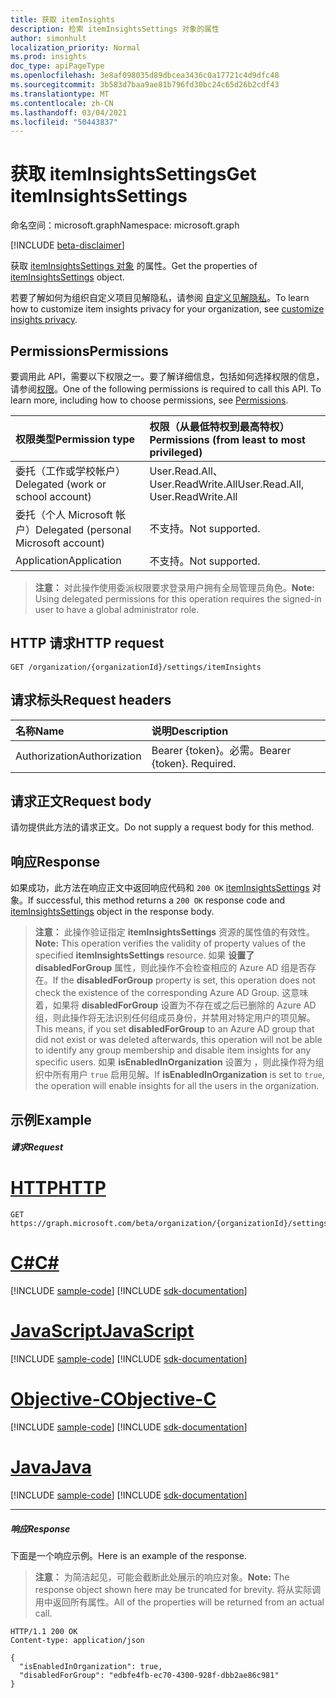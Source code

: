 ```yaml
---
title: 获取 itemInsights
description: 检索 itemInsightsSettings 对象的属性
author: simonhult
localization_priority: Normal
ms.prod: insights
doc_type: apiPageType
ms.openlocfilehash: 3e8af098035d89dbcea3436c0a17721c4d9dfc48
ms.sourcegitcommit: 3b583d7baa9ae81b796fd30bc24c65d26b2cdf43
ms.translationtype: MT
ms.contentlocale: zh-CN
ms.lasthandoff: 03/04/2021
ms.locfileid: "50443837"
---
```

# <a name="get-iteminsightssettings"></a><span data-ttu-id="4de45-103">获取 itemInsightsSettings</span><span class="sxs-lookup"><span data-stu-id="4de45-103">Get itemInsightsSettings</span></span>

<span data-ttu-id="4de45-104">命名空间：microsoft.graph</span><span class="sxs-lookup"><span data-stu-id="4de45-104">Namespace: microsoft.graph</span></span>

[!INCLUDE [beta-disclaimer](../../includes/beta-disclaimer.md)]

<span data-ttu-id="4de45-105">获取 [itemInsightsSettings 对象](../resources/iteminsightssettings.md) 的属性。</span><span class="sxs-lookup"><span data-stu-id="4de45-105">Get the properties of [itemInsightsSettings](../resources/iteminsightssettings.md) object.</span></span>

<span data-ttu-id="4de45-106">若要了解如何为组织自定义项目见解隐私，请参阅 [自定义见解隐私](/graph/insights-customize-item-insights-privacy?view=graph-rest-1.0)。</span><span class="sxs-lookup"><span data-stu-id="4de45-106">To learn how to customize item insights privacy for your organization, see [customize insights privacy](/graph/insights-customize-item-insights-privacy?view=graph-rest-1.0).</span></span> 

## <a name="permissions"></a><span data-ttu-id="4de45-107">Permissions</span><span class="sxs-lookup"><span data-stu-id="4de45-107">Permissions</span></span>

<span data-ttu-id="4de45-p101">要调用此 API，需要以下权限之一。要了解详细信息，包括如何选择权限的信息，请参阅[权限](/graph/permissions-reference)。</span><span class="sxs-lookup"><span data-stu-id="4de45-p101">One of the following permissions is required to call this API. To learn more, including how to choose permissions, see [Permissions](/graph/permissions-reference).</span></span>

|<span data-ttu-id="4de45-110">权限类型</span><span class="sxs-lookup"><span data-stu-id="4de45-110">Permission type</span></span>      | <span data-ttu-id="4de45-111">权限（从最低特权到最高特权）</span><span class="sxs-lookup"><span data-stu-id="4de45-111">Permissions (from least to most privileged)</span></span>              |
|:--------------------|:---------------------------------------------------------|
|<span data-ttu-id="4de45-112">委托（工作或学校帐户）</span><span class="sxs-lookup"><span data-stu-id="4de45-112">Delegated (work or school account)</span></span> | <span data-ttu-id="4de45-113">User.Read.All、User.ReadWrite.All</span><span class="sxs-lookup"><span data-stu-id="4de45-113">User.Read.All, User.ReadWrite.All</span></span> |
|<span data-ttu-id="4de45-114">委托（个人 Microsoft 帐户）</span><span class="sxs-lookup"><span data-stu-id="4de45-114">Delegated (personal Microsoft account)</span></span> | <span data-ttu-id="4de45-115">不支持。</span><span class="sxs-lookup"><span data-stu-id="4de45-115">Not supported.</span></span>    |
|<span data-ttu-id="4de45-116">Application</span><span class="sxs-lookup"><span data-stu-id="4de45-116">Application</span></span> | <span data-ttu-id="4de45-117">不支持。</span><span class="sxs-lookup"><span data-stu-id="4de45-117">Not supported.</span></span> |

><span data-ttu-id="4de45-118">**注意：** 对此操作使用委派权限要求登录用户拥有全局管理员角色。</span><span class="sxs-lookup"><span data-stu-id="4de45-118">**Note:** Using delegated permissions for this operation requires the signed-in user to have a global administrator role.</span></span>

## <a name="http-request"></a><span data-ttu-id="4de45-119">HTTP 请求</span><span class="sxs-lookup"><span data-stu-id="4de45-119">HTTP request</span></span>
<!-- { "blockType": "ignored" } -->

```http
GET /organization/{organizationId}/settings/itemInsights
```

## <a name="request-headers"></a><span data-ttu-id="4de45-120">请求标头</span><span class="sxs-lookup"><span data-stu-id="4de45-120">Request headers</span></span>

| <span data-ttu-id="4de45-121">名称</span><span class="sxs-lookup"><span data-stu-id="4de45-121">Name</span></span>       | <span data-ttu-id="4de45-122">说明</span><span class="sxs-lookup"><span data-stu-id="4de45-122">Description</span></span>|
|:-----------|:----------|
| <span data-ttu-id="4de45-123">Authorization</span><span class="sxs-lookup"><span data-stu-id="4de45-123">Authorization</span></span>  | <span data-ttu-id="4de45-p102">Bearer {token}。必需。</span><span class="sxs-lookup"><span data-stu-id="4de45-p102">Bearer {token}. Required.</span></span> |

## <a name="request-body"></a><span data-ttu-id="4de45-126">请求正文</span><span class="sxs-lookup"><span data-stu-id="4de45-126">Request body</span></span>

<span data-ttu-id="4de45-127">请勿提供此方法的请求正文。</span><span class="sxs-lookup"><span data-stu-id="4de45-127">Do not supply a request body for this method.</span></span>

## <a name="response"></a><span data-ttu-id="4de45-128">响应</span><span class="sxs-lookup"><span data-stu-id="4de45-128">Response</span></span>

<span data-ttu-id="4de45-129">如果成功，此方法在响应正文中返回响应代码和 `200 OK` [itemInsightsSettings](../resources/iteminsightssettings.md) 对象。</span><span class="sxs-lookup"><span data-stu-id="4de45-129">If successful, this method returns a `200 OK` response code and [itemInsightsSettings](../resources/iteminsightssettings.md) object in the response body.</span></span>

><span data-ttu-id="4de45-130">**注意：** 此操作验证指定 **itemInsightsSettings** 资源的属性值的有效性。</span><span class="sxs-lookup"><span data-stu-id="4de45-130">**Note:** This operation verifies the validity of property values of the specified **itemInsightsSettings** resource.</span></span> <span data-ttu-id="4de45-131">如果 **设置了 disabledForGroup** 属性，则此操作不会检查相应的 Azure AD 组是否存在。</span><span class="sxs-lookup"><span data-stu-id="4de45-131">If the **disabledForGroup** property is set, this operation does not check the existence of the corresponding Azure AD Group.</span></span> <span data-ttu-id="4de45-132">这意味着，如果将 **disabledForGroup** 设置为不存在或之后已删除的 Azure AD 组，则此操作将无法识别任何组成员身份，并禁用对特定用户的项见解。</span><span class="sxs-lookup"><span data-stu-id="4de45-132">This means, if you set **disabledForGroup** to an Azure AD group that did not exist or was deleted afterwards, this operation will not be able to identify any group membership and disable item insights for any specific users.</span></span> <span data-ttu-id="4de45-133">如果 **isEnabledInOrganization** 设置为 ，则此操作将为组织中所有用户 `true` 启用见解。</span><span class="sxs-lookup"><span data-stu-id="4de45-133">If **isEnabledInOrganization** is set to `true`, the operation will enable insights for all the users in the organization.</span></span> 

## <a name="example"></a><span data-ttu-id="4de45-134">示例</span><span class="sxs-lookup"><span data-stu-id="4de45-134">Example</span></span>

##### <a name="request"></a><span data-ttu-id="4de45-135">请求</span><span class="sxs-lookup"><span data-stu-id="4de45-135">Request</span></span>

# <a name="http"></a>[<span data-ttu-id="4de45-136">HTTP</span><span class="sxs-lookup"><span data-stu-id="4de45-136">HTTP</span></span>](#tab/http)
<!-- {
  "blockType": "request",
  "name": "get_iteminsightssettings"
}-->

```msgraph-interactive
GET https://graph.microsoft.com/beta/organization/{organizationId}/settings/itemInsights
```
# <a name="c"></a>[<span data-ttu-id="4de45-137">C#</span><span class="sxs-lookup"><span data-stu-id="4de45-137">C#</span></span>](#tab/csharp)
[!INCLUDE [sample-code](../includes/snippets/csharp/get-iteminsightssettings-csharp-snippets.md)]
[!INCLUDE [sdk-documentation](../includes/snippets/snippets-sdk-documentation-link.md)]

# <a name="javascript"></a>[<span data-ttu-id="4de45-138">JavaScript</span><span class="sxs-lookup"><span data-stu-id="4de45-138">JavaScript</span></span>](#tab/javascript)
[!INCLUDE [sample-code](../includes/snippets/javascript/get-iteminsightssettings-javascript-snippets.md)]
[!INCLUDE [sdk-documentation](../includes/snippets/snippets-sdk-documentation-link.md)]

# <a name="objective-c"></a>[<span data-ttu-id="4de45-139">Objective-C</span><span class="sxs-lookup"><span data-stu-id="4de45-139">Objective-C</span></span>](#tab/objc)
[!INCLUDE [sample-code](../includes/snippets/objc/get-iteminsightssettings-objc-snippets.md)]
[!INCLUDE [sdk-documentation](../includes/snippets/snippets-sdk-documentation-link.md)]

# <a name="java"></a>[<span data-ttu-id="4de45-140">Java</span><span class="sxs-lookup"><span data-stu-id="4de45-140">Java</span></span>](#tab/java)
[!INCLUDE [sample-code](../includes/snippets/java/get-iteminsightssettings-java-snippets.md)]
[!INCLUDE [sdk-documentation](../includes/snippets/snippets-sdk-documentation-link.md)]

---


##### <a name="response"></a><span data-ttu-id="4de45-141">响应</span><span class="sxs-lookup"><span data-stu-id="4de45-141">Response</span></span>

<span data-ttu-id="4de45-142">下面是一个响应示例。</span><span class="sxs-lookup"><span data-stu-id="4de45-142">Here is an example of the response.</span></span> 
> <span data-ttu-id="4de45-143">**注意：** 为简洁起见，可能会截断此处展示的响应对象。</span><span class="sxs-lookup"><span data-stu-id="4de45-143">**Note:** The response object shown here may be truncated for brevity.</span></span> <span data-ttu-id="4de45-144">将从实际调用中返回所有属性。</span><span class="sxs-lookup"><span data-stu-id="4de45-144">All of the properties will be returned from an actual call.</span></span>

<!-- {
  "blockType": "response",
  "truncated": true,
  "@odata.type": "microsoft.graph.itemInsightsSettings",
  "name": "get_iteminsightssettings"
} -->

```http
HTTP/1.1 200 OK
Content-type: application/json

{
  "isEnabledInOrganization": true,
  "disabledForGroup": "edbfe4fb-ec70-4300-928f-dbb2ae86c981"
}
```


